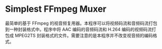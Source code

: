 # Simplest FFmpeg Muxer
 最简单的基于 FFmpeg 的视音频复用器。本程序可以将视频码流和音频码流打包到一种封装格式中。程序中将 AAC 编码的音频码流和 H.264 编码的视频码流打包成 MPEG2TS 封装格式的文件。需要注意的是本程序并不改变视音频的编码格式。
